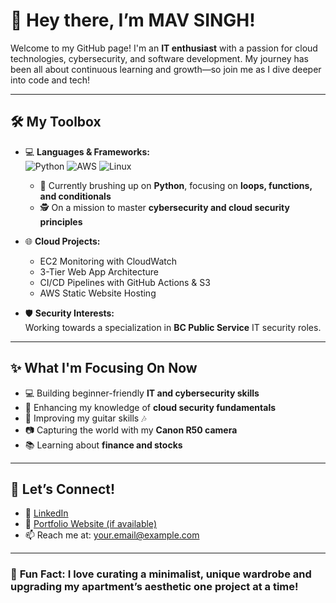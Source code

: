 # 👋 Hey there, I’m MAV SINGH!

Welcome to my GitHub page! I'm an **IT enthusiast** with a passion for cloud technologies, cybersecurity, and software development. My journey has been all about continuous learning and growth—so join me as I dive deeper into code and tech!

---

## 🛠️ **My Toolbox**

- 💻 **Languages & Frameworks:**  
  ![Python](https://img.shields.io/badge/Python-3776AB?style=for-the-badge&logo=python&logoColor=white)
  ![AWS](https://img.shields.io/badge/AWS-FF9900?style=for-the-badge&logo=amazon-aws&logoColor=white)
  ![Linux](https://img.shields.io/badge/Linux-FCC624?style=for-the-badge&logo=linux&logoColor=black)  
  - 📝 Currently brushing up on **Python**, focusing on **loops, functions, and conditionals**  
  - 🕵️ On a mission to master **cybersecurity and cloud security principles**  

- 🌐 **Cloud Projects:**  
  - EC2 Monitoring with CloudWatch  
  - 3-Tier Web App Architecture  
  - CI/CD Pipelines with GitHub Actions & S3  
  - AWS Static Website Hosting  

- 🛡️ **Security Interests:**  
  Working towards a specialization in **BC Public Service** IT security roles.

---

## ✨ **What I'm Focusing On Now**

- 💻 Building beginner-friendly **IT and cybersecurity skills**  
- 🔐 Enhancing my knowledge of **cloud security fundamentals**  
- 🎸 Improving my guitar skills 🎶  
- 📷 Capturing the world with my **Canon R50 camera**  
- 📚 Learning about **finance and stocks**  

---

## 🔗 **Let’s Connect!**

- 💼 [LinkedIn](https://www.linkedin.com/in/your-profile)
- 🌟 [Portfolio Website (if available)](https://yourwebsite.com)
- 📫 Reach me at: your.email@example.com

---

### 🚀 **Fun Fact:** I love curating a minimalist, unique wardrobe and upgrading my apartment’s aesthetic one project at a time!


<!--
**Mav-Singh/Mav-Singh** is a ✨ _special_ ✨ repository because its `README.md` (this file) appears on your GitHub profile.

Here are some ideas to get you started:

- 🔭 I’m currently working on ...
- 🌱 I’m currently learning ...
- 👯 I’m looking to collaborate on ...
- 🤔 I’m looking for help with ...
- 💬 Ask me about ...
- 📫 How to reach me: ...
- 😄 Pronouns: ...
- ⚡ Fun fact: ...
-->
